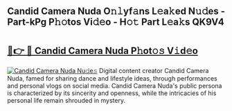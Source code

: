 ## Candid Camera Nuda O𝚗𝚕yf𝚊ns L𝚎a𝚔ed N𝚞𝚍es - Part-kPg P𝚑𝚘tos Vi𝚍𝚎o - H𝚘𝚝 Part L𝚎a𝚔s QK9V4

# <h2><a href="http://kfe75q.oniu.top/?m=Candid+Camera+Nuda">🔗👉 🔴 Candid Camera Nuda P𝚑ot𝚘𝚜 V𝚒d𝚎o</a></h2>

[![Candid Camera Nuda Nu𝚍e𝚜](https://i.imgur.com/0qMVB7G.gif)](http://kfe75q.oniu.top/?m=Candid+Camera+Nuda)
Digital content creator Candid Camera Nuda, famed for sharing dance and lifestyle ideas, through performances and personal vlogs on social media. Candid Camera Nuda's public persona is characterized by its sincerity and openness, while the intricacies of his personal life remain shrouded in mystery.  
